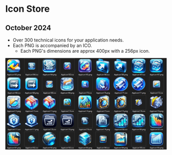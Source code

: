 # Icon Store


## October 2024

- Over 300 technical icons for your application needs.
- Each PNG is accompanied by an ICO.
	+ Each PNG's dimensions are approx 400px with a 256px icon.

![Screenshot](Screenshot.png)
